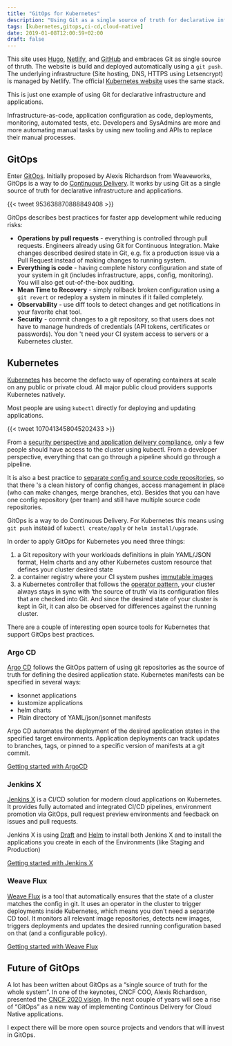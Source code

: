 ```yaml
---
title: "GitOps for Kubernetes"
description: "Using Git as a single source of truth for declarative infrastructure and applications"
tags: [kubernetes,gitops,ci-cd,cloud-native]
date: 2019-01-08T12:00:59+02:00
draft: false
---
```


This site uses [Hugo](https://gohugo.io/), [Netlify](https://www.netlify.com/), and [GitHub](https://github.com/avthart/cloud-native-engineering) and embraces Git as single source of thruth. The website is build and deployed automatically using a `git push`. The underlying infrastructure (Site hosting, DNS, HTTPS using Letsencrypt) is managed by Netlify. The official [Kubernetes website](https://github.com/kubernetes/website) uses the same stack.

This is just one example of using Git for declarative infrastructure and applications. 

Infrastructure-as-code, application configuration as code, deployments, monitoring, automated tests, etc. Developers and SysAdmins are more and more automating manual tasks by using new tooling and APIs to replace their manual processes.

## GitOps

Enter [GitOps](https://www.weave.works/technologies/gitops/). Initially proposed by Alexis Richardson from Weaveworks, GitOps is a way to do [Continuous Delivery](https://continuousdelivery.com/). It works by using Git as a single source of truth for declarative infrastructure and applications.  

{{< tweet 953638870888849408 >}}

GitOps describes best practices for faster app development while reducing risks:

* **Operations by pull requests** - everything is controlled through pull requests. Engineers already using Git for Continuous Integration. Make changes described desired state in Git, e.g. fix a production issue via a Pull Request instead of making changes to running system.
* **Everything is code** - having complete history configuration and state of your system in git (includes infrastructure, apps, config, monitoring). You will also get out-of-the-box auditing. 
* **Mean Time to Recovery** - simply rollback broken configuration using a `git revert` or redeploy a system in minutes if it failed completely.
* **Observability** - use diff tools to detect changes and get notifications in your favorite chat tool.
* **Security** - commit changes to a git repository, so that users does not have to manage hundreds of credentials (API tokens, certificates or passwords). You don 't need your CI system access to servers or a Kubernetes cluster. 

## Kubernetes

[Kubernetes](https://www.kubernetes.io) has become the defacto way of operating containers at scale on any public or private cloud. All major public cloud providers supports Kubernetes natively.

Most people are using `kubectl` directly for deploying and updating  applications.

{{< tweet 1070413458045202433 >}}

From a [security perspective and application delivery compliance](https://www.weave.works/blog/gitops-compliance-and-secure-cicd), only a few people should have access to the cluster using kubectl. From a developer perspective, everything that can go through a pipeline should go through a pipeline.

It is also a best practice to [separate config and source code repositories](https://github.com/argoproj/argo-cd/blob/master/docs/best_practices.md#separating-config-vs-source-code-repositories), so that there 's a clean history of config changes, access management in place (who can make changes, merge branches, etc). Besides that you can have one config repository (per team) and still have multiple source code repositories.

GitOps is a way to do Continuous Delivery. For Kubernetes this means using `git push` instead of `kubectl create/apply` or `helm install/upgrade`.

In order to apply GitOps for Kubernetes you need three things:

1. a Git repository with your workloads definitions in plain YAML/JSON format, Helm charts and any other Kubernetes custom resource that defines your cluster desired state
2. a container registry where your CI system pushes [immutable images](https://cloud.google.com/solutions/best-practices-for-operating-containers#immutability)
3. a Kubernetes controller that follows the [operator pattern](https://coreos.com/operators/), your cluster always stays in sync with ‘the source of truth’ via its configuration files that are checked into Git. And since the desired state of your cluster is kept in Git, it can also be observed for differences against the running cluster.

There are a couple of interesting open source tools for Kubernetes that support GitOps best practices.

### Argo CD
[Argo CD](https://github.com/argoproj/argo-cd) follows the GitOps pattern of using git repositories as the source of truth for defining the desired application state. Kubernetes manifests can be specified in several ways:

* ksonnet applications
* kustomize applications
* helm charts
* Plain directory of YAML/json/jsonnet manifests

Argo CD automates the deployment of the desired application states in the specified target environments. Application deployments can track updates to branches, tags, or pinned to a specific version of manifests at a git commit.

[Getting started with ArgoCD](https://github.com/argoproj/argo-cd/blob/master/docs/getting_started.md)

### Jenkins X
[Jenkins X](https://jenkins-x.io/) is a CI/CD solution for modern cloud applications on Kubernetes. It provides fully automated and integrated CI/CD pipelines, environment promotion via GitOps, pull request preview environments and feedback on issues and pull requests. 

Jenkins X is using [Draft](https://draft.sh/) and [Helm](https://helm.sh/) to install both Jenkins X and to install the applications you create in each of the Environments (like Staging and Production)

[Getting started with Jenkins X](https://jenkins-x.io/getting-started/)

### Weave Flux
[Weave Flux](https://github.com/weaveworks/flux) is a tool that automatically ensures that the state of a cluster matches the config in git. It uses an operator in the cluster to trigger deployments inside Kubernetes, which means you don't need a separate CD tool. It monitors all relevant image repositories, detects new images, triggers deployments and updates the desired running configuration based on that (and a configurable policy).

[Getting started with Weave Flux](https://github.com/weaveworks/flux/blob/master/site/get-started.md)

## Future of GitOps

A lot has been written about GitOps as a “single source of truth for the whole system”. In one of the keynotes, CNCF COO, Alexis Richardson, presented the [CNCF 2020 vision](https://www.youtube.com/watch?v=qUK-F40oLVQ&t=752s). In the next couple of years will see a rise of “GitOps” as a new way of implementing Continous Delivery for Cloud Native applications.

I expect there will be more open source projects and vendors that will invest in GitOps.




